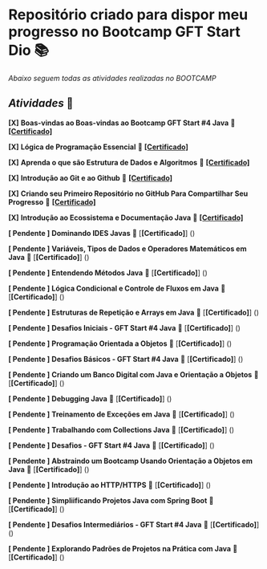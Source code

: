 # **Repositório criado para dispor meu progresso no Bootcamp GFT Start Dio** 📚
_Abaixo seguem todas as atividades realizadas no BOOTCAMP_
## **_Atividades_** 📑
**[X]** **Boas-vindas ao Boas-vindas ao Bootcamp GFT Start #4 Java** 📎 [**[Certificado]**](https://hermes.digitalinnovation.one/certificates/B714EAC2.pdf)

**[X]** **Lógica de Programação Essencial** 📎 [**[Certificado]**](https://hermes.digitalinnovation.one/certificates/5217A383.pdf)

**[X]** **Aprenda o que são Estrutura de Dados e Algoritmos** 📎 [**[Certificado]**](https://hermes.digitalinnovation.one/certificates/DEB6C321.pdf)

**[X]** **Introdução ao Git e ao Github** 📎 [**[Certificado]**](https://hermes.digitalinnovation.one/certificates/B6B46D2D.pdf)

**[X]** **Criando seu Primeiro Repositório no GitHub Para Compartilhar Seu Progresso** 📎 [**[Certificado]**](https://hermes.digitalinnovation.one/certificates/43F8D0AD.pdf)

**[X]** **Introdução ao Ecossistema e Documentação Java** 📎 [**[Certificado]**](https://hermes.digitalinnovation.one/certificates/B4B7EB3C.pdf)

**[ Pendente ]** **Dominando IDES Javas** 📎 [**[Certificado]**] ()

**[ Pendente ]** **Variáveis, Tipos de Dados e Operadores Matemáticos em Java** 📎 [**[Certificado]**] ()

**[ Pendente ]** **Entendendo Métodos Java** 📎 [**[Certificado]**] ()

**[ Pendente ]** **Lógica Condicional e Controle de Fluxos em Java** 📎 [**[Certificado]**] ()

**[ Pendente ]** **Estruturas de Repetição e Arrays em Java** 📎 [**[Certificado]**] ()

**[ Pendente ]** **Desafios Iniciais - GFT Start #4 Java** 📎 [**[Certificado]**] ()

**[ Pendente ]** **Programação Orientada a Objetos** 📎 [**[Certificado]**] ()

**[ Pendente ]** **Desafios Básicos - GFT Start #4 Java** 📎 [**[Certificado]**] ()

**[ Pendente ]** **Criando um Banco Digital com Java e Orientação a Objetos** 📎 [**[Certificado]**] ()

**[ Pendente ]** **Debugging Java** 📎 [**[Certificado]**] ()

**[ Pendente ]** **Treinamento de Exceções em Java** 📎 [**[Certificado]**] ()

**[ Pendente ]** **Trabalhando com Collections Java** 📎 [**[Certificado]**] ()

**[ Pendente ]** **Desafios - GFT Start #4 Java** 📎 [**[Certificado]**] ()

**[ Pendente ]** **Abstraindo um Bootcamp Usando Orientação a Objetos em Java** 📎 [**[Certificado]**] ()

**[ Pendente ]** **Introdução ao HTTP/HTTPS** 📎 [**[Certificado]**] ()

**[ Pendente ]** **Simpliificando Projetos Java com Spring Boot** 📎 [**[Certificado]**] ()

**[ Pendente ]** **Desafios Intermediários - GFT Start #4 Java** 📎 [**[Certificado]**] ()

**[ Pendente ]** **Explorando Padrões de Projetos na Prática com Java** 📎 [**[Certificado]**] ()
